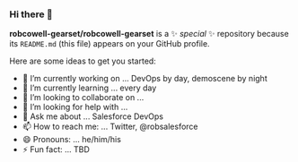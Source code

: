 ### Hi there 👋


**robcowell-gearset/robcowell-gearset** is a ✨ _special_ ✨ repository because its `README.md` (this file) appears on your GitHub profile.

Here are some ideas to get you started:

- 🔭 I’m currently working on ... DevOps by day, demoscene by night
- 🌱 I’m currently learning ... every day
- 👯 I’m looking to collaborate on ... 
- 🤔 I’m looking for help with ...
- 💬 Ask me about ... Salesforce DevOps
- 📫 How to reach me: ... Twitter, @robsalesforce
- 😄 Pronouns: ... he/him/his
- ⚡ Fun fact: ... TBD

